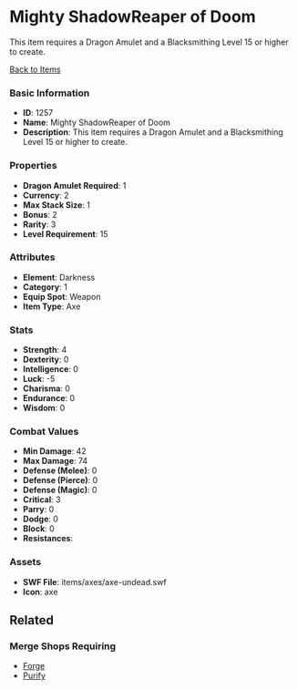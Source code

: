 # Mighty ShadowReaper of Doom

This item requires a Dragon Amulet and a Blacksmithing Level 15 or higher to create.

[Back to Items](../items.md)

### Basic Information

- **ID**: 1257
- **Name**: Mighty ShadowReaper of Doom
- **Description**: This item requires a Dragon Amulet and a Blacksmithing Level 15 or higher to create.

### Properties

- **Dragon Amulet Required**: 1
- **Currency**: 2
- **Max Stack Size**: 1
- **Bonus**: 2
- **Rarity**: 3
- **Level Requirement**: 15

### Attributes

- **Element**: Darkness
- **Category**: 1
- **Equip Spot**: Weapon
- **Item Type**: Axe

### Stats

- **Strength**: 4
- **Dexterity**: 0
- **Intelligence**: 0
- **Luck**: -5
- **Charisma**: 0
- **Endurance**: 0
- **Wisdom**: 0

### Combat Values

- **Min Damage**: 42
- **Max Damage**: 74
- **Defense (Melee)**: 0
- **Defense (Pierce)**: 0
- **Defense (Magic)**: 0
- **Critical**: 3
- **Parry**: 0
- **Dodge**: 0
- **Block**: 0
- **Resistances**: 

### Assets

- **SWF File**: items/axes/axe-undead.swf
- **Icon**: axe

## Related

### Merge Shops Requiring

- [Forge](../merge-shops/32-forge.md)
- [Purify](../merge-shops/39-purify.md)

